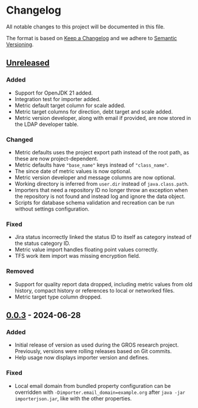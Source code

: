 # Changelog

All notable changes to this project will be documented in this file.

The format is based on [Keep a Changelog](https://keepachangelog.com/en/1.1.0/) 
and we adhere to [Semantic Versioning](https://semver.org/spec/v2.0.0.html).

## [Unreleased]

### Added

- Support for OpenJDK 21 added.
- Integration test for importer added.
- Metric default target column for scale added.
- Metric target columns for direction, debt target and scale added.
- Metric version developer, along with email if provided, are now stored in the 
  LDAP developer table.

### Changed

- Metric defaults uses the project export path instead of
  the root path, as these are now project-dependent.
- Metric defaults have `"base_name"` keys instead of `"class_name"`.
- The since date of metric values is now optional.
- Metric version developer and message columns are now optional.
- Working directory is inferred from `user.dir` instead of `java.class.path`.
- Importers that need a repository ID no longer throw an exception when the 
  repository is not found and instead log and ignore the data object.
- Scripts for database schema validation and recreation can be run without 
  settings configuration.

### Fixed

- Jira status incorrectly linked the status ID to itself as category instead of 
  the status category ID.
- Metric value import handles floating point values correctly.
- TFS work item import was missing encryption field.

### Removed

- Support for quality report data dropped, including metric values from old 
  history, compact history or references to local or networked files.
- Metric target type column dropped.

## [0.0.3] - 2024-06-28

### Added

- Initial release of version as used during the GROS research project. 
  Previously, versions were rolling releases based on Git commits.
- Help usage now displays importer version and defines.

### Fixed

- Local email domain from bundled property configuration can be overridden with 
  `-Dimporter.email_domain=example.org` after `java -jar importerjson.jar`, 
  like with the other properties.

[Unreleased]: 
https://github.com/grip-on-software/monetdb-import/compare/v0.0.3...HEAD
[0.0.3]: https://github.com/grip-on-software/monetdb-import/releases/tag/v0.0.3
